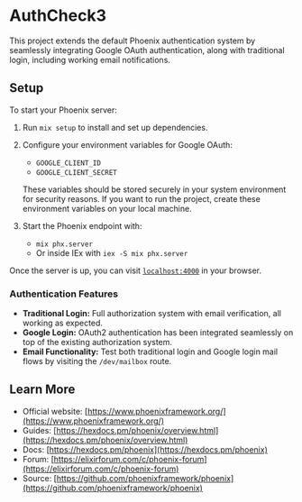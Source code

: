 # AuthCheck3

This project extends the default Phoenix authentication system by seamlessly integrating Google OAuth authentication, along with traditional login, including working email notifications.

## Setup

To start your Phoenix server:

1. Run `mix setup` to install and set up dependencies.
2. Configure your environment variables for Google OAuth:
   - `GOOGLE_CLIENT_ID`
   - `GOOGLE_CLIENT_SECRET`
   
   These variables should be stored securely in your system environment for security reasons. If you want to run the project, create these environment variables on your local machine.
3. Start the Phoenix endpoint with:
   - `mix phx.server`
   - Or inside IEx with `iex -S mix phx.server`

Once the server is up, you can visit [`localhost:4000`](http://localhost:4000) in your browser.

### Authentication Features
- **Traditional Login:** Full authorization system with email verification, all working as expected.
- **Google Login:** OAuth2 authentication has been integrated seamlessly on top of the existing authorization system.
- **Email Functionality:** Test both traditional login and Google login mail flows by visiting the `/dev/mailbox` route.

## Learn More

- Official website: [https://www.phoenixframework.org/](https://www.phoenixframework.org/)
- Guides: [https://hexdocs.pm/phoenix/overview.html](https://hexdocs.pm/phoenix/overview.html)
- Docs: [https://hexdocs.pm/phoenix](https://hexdocs.pm/phoenix)
- Forum: [https://elixirforum.com/c/phoenix-forum](https://elixirforum.com/c/phoenix-forum)
- Source: [https://github.com/phoenixframework/phoenix](https://github.com/phoenixframework/phoenix)
